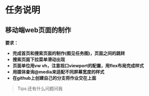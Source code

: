 # 任务说明
## **移动端web页面的制作**
**要求：**
- **完成首页和搜索页面的制作(图见任务图)，页面之间的跳转**
- **搜索页面下拉菜单滑动出现**
- **页面单位用vw vh，注意视口viewport的配置，用flex布局完成样式**
- **用媒体查询@media来适配不同屏幕宽度的样式**
- **在github上创建自己的分支将作业交在上面**

> Tips:还有什么问题问我